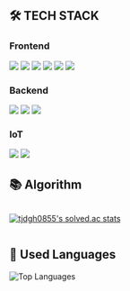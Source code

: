 

## 🛠 TECH STACK
### Frontend
<p>
  <img src="https://img.shields.io/badge/TypeScript-3178C6?style=flat&logo=TypeScript&logoColor=white"/> 
  <img src="https://img.shields.io/badge/JavaScript-F7DF1E?style=flat&logo=JavaScript&logoColor=white"/>
  <img src="https://img.shields.io/badge/React-61DAFB?style=flat&logo=React&logoColor=white"/>
  <img src="https://img.shields.io/badge/Next.js-000000?style=flat&logo=Next.js&logoColor=white"/>
  <img src="https://img.shields.io/badge/Tailwind-06B6D4?style=flat&logo=Tailwind CSS&logoColor=white"/>
  <img src="https://img.shields.io/badge/styled-components-DB7093?style=flat&logo=styled-components&logoColor=white"/>
</p>

### Backend
<p>
  <img src="https://img.shields.io/badge/Java-007396?style=flat&logo=Java&logoColor=white"/>
<!--   <img src="https://img.shields.io/badge/Kotlin-7F52FF?style=flat&logo=Kotlin&logoColor=white"/> -->
  <img src="https://img.shields.io/badge/Spring-6DB33F?style=flat&logo=Spring&logoColor=white"/>
  <img src="https://img.shields.io/badge/Spring_Boot-6DB33F?style=flat&logo=Spring Boot&logoColor=white"/>
</p>

### IoT
<p>
  <img src="https://img.shields.io/badge/Raspberry_Pi-A22846?style=flat&logo=Raspberry%20Pi&logoColor=white"/>
  <img src="https://img.shields.io/badge/Arduino-00979D?style=flat&logo=Arduino&logoColor=white"/>
</p>

## 📚 Algorithm
<a href="https://solved.ac/profile/tjdgh0855" style="display: inline-block;">
  
![tjdgh0855's solved.ac stats](https://github-readme-solvedac.hyp3rflow.vercel.app/api/?handle=tjdgh0855)

</a>

## 🌼 Used Languages

<img src="https://github-readme-stats.vercel.app/api/top-langs/?username=Banana-Master&layout=compact" alt="Top Languages">
